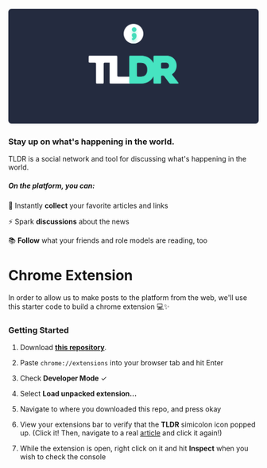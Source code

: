 ![Alt text](logo.png "TLDR Logo")

### Stay up on what's happening in the world.




TLDR is a social network and tool for discussing what's happening in the world. 

##### On the platform, you can:
💖 Instantly **collect** your favorite articles and links

⚡️ Spark **discussions** about the news

📚 **Follow** what your friends and role models are reading, too

# Chrome Extension

In order to allow us to make posts to the platform from the web, we'll use this starter code to build a chrome extension 💻✨

### Getting Started

1. Download [**this repository**](https://github.com/elizabethsdavis/cs-social-good).

2. Paste `chrome://extensions` into your browser tab and hit Enter

3. Check **Developer Mode** ✓

4. Select **Load unpacked extension...**

5. Navigate to where you downloaded this repo, and press okay

6. View your extensions bar to verify that the **TLDR** simicolon icon popped up. 
(Click it! Then, navigate to a real [article](https://www.yahoo.com/gma/tainted-cheesecake-used-woman-trying-steal-anothers-identity-083803994--abc-news-topstories.html) and click it again!)

7. While the extension is open, right click on it and hit **Inspect** when you wish to check the console
